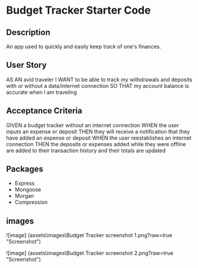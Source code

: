# Budget Tracker Starter Code

## Description

An app used to quickly and easily keep track of one's finances.

## User Story

AS AN avid traveler
I WANT to be able to track my withdrawals and deposits with or without a data/internet connection
SO THAT my account balance is accurate when I am traveling

## Acceptance Criteria

GIVEN a budget tracker without an internet connection
WHEN the user inputs an expense or deposit
THEN they will receive a notification that they have added an expense or deposit
WHEN the user reestablishes an internet connection
THEN the deposits or expenses added while they were offline are added to their transaction history and their totals are updated

## Packages

- Express
- Mongoose
- Morgan
- Compression

## images

![image] (assets\images\Budget Tracker screenshot 1.png?raw=true "Screenshot")

![image] (assets\images\Budget Tracker screenshot 2.png?raw=true "Screenshot")

